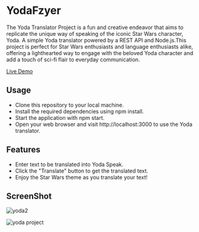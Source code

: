 # YodaFzyer

The Yoda Translator Project is a fun and creative endeavor that aims to replicate the unique way of speaking of the iconic Star Wars character, Yoda.
A simple Yoda translator powered by a REST API and Node.js.This project is perfect for Star Wars enthusiasts and language enthusiasts alike, offering a lighthearted way to engage with the beloved Yoda character and add a touch of sci-fi flair to everyday communication.

[Live Demo](https://yoda-gz89.onrender.com/)

## Usage
  - Clone this repository to your local machine.  
  - Install the required dependencies using npm install.  
  - Start the application with npm start.  
  - Open your web browser and visit http://localhost:3000 to use the Yoda translator.  

## Features
  - Enter text to be translated into Yoda Speak.  
  - Click the "Translate" button to get the translated text.  
  - Enjoy the Star Wars theme as you translate your text!    

## ScreenShot

![yoda2](https://github.com/tanishqj-19/YodaFzyer/assets/92851477/bf31b171-8fda-4155-83c9-7f35a4413640)  

![yoda project](https://github.com/tanishqj-19/YodaFzyer/assets/92851477/caa376a4-2e37-48b6-8570-2b5145926456)
